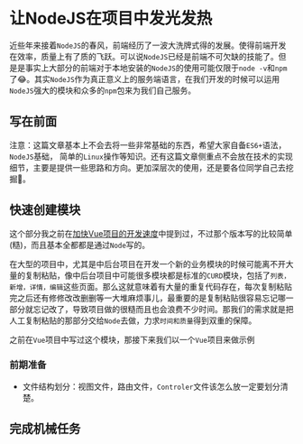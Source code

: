 # 让NodeJS在项目中发光发热

近些年来接着`NodeJS`的春风，前端经历了一波大洗牌式得的发展。使得前端开发在效率，质量上有了质的飞跃。可以说`NodeJS`已经是前端不可欠缺的技能了。但是是事实上大部分的前端对于本地安装的`NodeJS`的使用可能仅限于`node -v`和`npm`了😂。其实`NodeJS`作为真正意义上的服务端语言，在我们开发的时候可以运用`NodeJS`强大的模块和众多的`npm`包来为我们自己服务。

## 写在前面

注意：这篇文章基本上不会去将一些非常基础的东西，希望大家自备`ES6+`语法， `NodeJS`基础， 简单的`Linux`操作等知识。还有这篇文章侧重点不会放在技术的实现细节，主要是提供一些思路和方向。更加深层次的使用，还是要各位同学自己去挖掘🤭。

## 快速创建模块

这个部分我之前在[加快Vue项目的开发速度](https://github.com/QDMarkMan/CodeBlog/blob/master/Vue/%E5%8A%A0%E5%BF%ABVue%E9%A1%B9%E7%9B%AE%E7%9A%84%E5%BC%80%E5%8F%91%E9%80%9F%E5%BA%A6.md)中提到过，不过那个版本写的比较简单(糙)，而且基本全都都是通过`Node`写的。

在大型的项目中，尤其是中后台项目在开发一个新的业务模块的时候可能离不开大量的复制粘贴，像中后台项目中可能很多模块都是标准的`CURD`模块，包括了`列表，新增，详情，编辑`这些页面。那么这就意味着有大量的重复代码存在，每次复制粘贴完之后还有修修改改删删等一大堆麻烦事儿，最重要的是复制粘贴很容易忘记哪一部分就忘记改了，导致项目做的很糙而且也会浪费不少时间。那我们的需求就是把人工复制粘贴的那部分交给`Node`去做，力求`时间和质量`得到双重的保障。

之前在`Vue`项目中写过这个模块，那接下来我们以一个`Vue`项目来做示例

### 前期准备

- 文件结构划分：视图文件，路由文件，`Controler`文件该怎么放一定要划分清楚。
  

## 完成机械任务